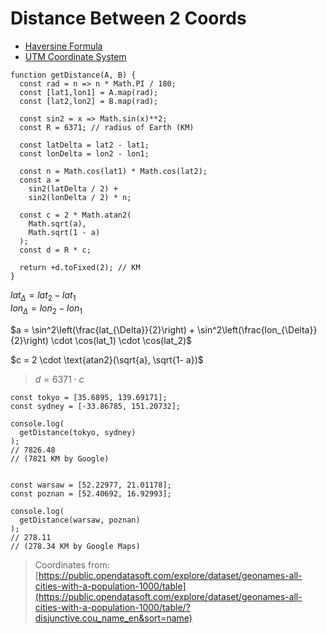 # Distance Between 2 Coords

* [Haversine Formula](https://en.wikipedia.org/wiki/Haversine_formula)
* [UTM Coordinate System](https://en.wikipedia.org/wiki/Universal_Transverse_Mercator_coordinate_system)

```
function getDistance(A, B) {
  const rad = n => n * Math.PI / 180;
  const [lat1,lon1] = A.map(rad);
  const [lat2,lon2] = B.map(rad);
  
  const sin2 = x => Math.sin(x)**2;
  const R = 6371; // radius of Earth (KM)

  const latDelta = lat2 - lat1;
  const lonDelta = lon2 - lon1;

  const n = Math.cos(lat1) * Math.cos(lat2);
  const a =
    sin2(latDelta / 2) +
    sin2(lonDelta / 2) * n;

  const c = 2 * Math.atan2(
    Math.sqrt(a),
    Math.sqrt(1 - a)
  );
  const d = R * c;

  return +d.toFixed(2); // KM
}
```

$lat_{\Delta} = lat_2 - lat_1$  
$lon_{\Delta} = lon_2 - lon_1$  
  
$a = \sin^2\left(\frac{lat_{\Delta}}{2}\right) + \sin^2\left(\frac{lon_{\Delta}}{2}\right) \cdot  \cos(lat_1) \cdot \cos(lat_2)$  
  
$c = 2 \cdot \text{atan2}(\sqrt{a}, \sqrt{1- a})$  
  
> $d = 6371 \cdot c$

```
const tokyo = [35.6895, 139.69171];
const sydney = [-33.86785, 151.20732];

console.log(
  getDistance(tokyo, sydney)
);
// 7826.48
// (7821 KM by Google)


const warsaw = [52.22977, 21.01178];
const poznan = [52.40692, 16.92993];

console.log(
  getDistance(warsaw, poznan)
);
// 278.11
// (278.34 KM by Google Maps)
```

> Coordinates from:
> [https://public.opendatasoft.com/explore/dataset/geonames-all-cities-with-a-population-1000/table](https://public.opendatasoft.com/explore/dataset/geonames-all-cities-with-a-population-1000/table/?disjunctive.cou_name_en&sort=name)

